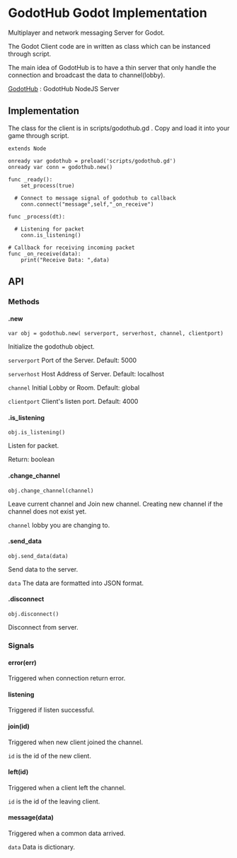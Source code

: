 # GodotHub Godot Implementation

Multiplayer and network messaging Server for Godot.

The Godot Client code are in written as class which can be instanced through script.

The main idea of GodotHub is to have a thin server that only handle the connection and broadcast the data to channel(lobby).

[GodotHub](https://github.com/Windastella/godothub) : GodotHub NodeJS Server

## Implementation

The class for the client is in scripts/godothub.gd . Copy and load it into your game through script.


```
extends Node

onready var godothub = preload('scripts/godothub.gd')
onready var conn = godothub.new()

func _ready():
	set_process(true)

  # Connect to message signal of godothub to callback
	conn.connect("message",self,"_on_receive")

func _process(dt):

  # Listening for packet
	conn.is_listening()

# Callback for receiving incoming packet
func _on_receive(data):
	print("Receive Data: ",data)

```

## API

### Methods

#### .new

` var obj = godothub.new( serverport, serverhost, channel, clientport) `

Initialize the godothub object.

`serverport` Port of the Server. Default: 5000

`serverhost` Host Address of Server. Default: localhost

`channel` Initial Lobby or Room. Default: global

`clientport` Client's listen port. Default: 4000

#### .is_listening

` obj.is_listening() `

Listen for packet.

Return: boolean

#### .change_channel

` obj.change_channel(channel) `

Leave current channel and Join new channel. Creating new channel if the channel does not exist yet.

`channel` lobby you are changing to.

#### .send_data

` obj.send_data(data) `

Send data to the server.

`data` The data are formatted into JSON format.

#### .disconnect

` obj.disconnect() `

Disconnect from server.

### Signals

#### error(err)

Triggered when connection return error.

#### listening

Triggered if listen successful.

#### join(id)

Triggered when new client joined the channel.

`id` is the id of the new client.

#### left(id)

Triggered when a client left the channel.

`id` is the id of the leaving client.

#### message(data)

Triggered when a common data arrived.

`data` Data is dictionary.
